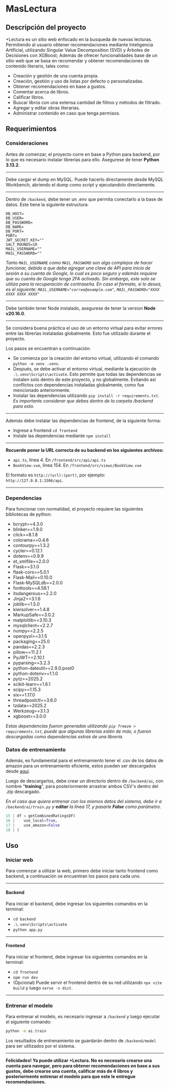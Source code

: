 # MasLectura

## Descripción del proyecto

+Lectura es un sitio web enfocado en la busqueda de nuevas lecturas. Permitiendo al usuario obtener recomendaciones mediante Inteligencia Artificial, utilizando Singular Value Decomposition (SVD) y Árboles de Decisiones con XGBoost; Además de ofrecer funcionalidades base de un sitio web que se basa en recomendar y obtener recomendaciones de contenido literario, tales como:

+ Creación y gestión de una cuenta propia.
+ Creación, gestión y uso de listas por defecto o personalizadas.
+ Obtener recomendaciones en base a gustos.
+ Comentar acerca de libros.
+ Calificar libros.
+ Buscar libros con una extensa cantidad de filtros y métodos de filtrado.
+ Agregar y editar obras literarias.
+ Administrar contenido en caso que tenga permisos.

## Requerimientos

### Consideraciones

Antes de comenzar, el proyecto corre en base a Python para backend, por lo que es necesario instalar librerías para ello. Asegurese de tener **Python 3.13.2**.

___

Debe cargar el dump en MySQL. Puede hacerlo directamente desde MySQL Workbench, abriendo el dump como script y ejecutandolo directamente.

___

Dentro de `/backend`, debe tener un .env que permita conectarlo a la base de datos. Este tiene la siguiente estructura:

```env
DB_HOST=
DB_USER=
DB_PASSWORD=
DB_NAME=
DB_PORT=
PORT=
JWT_SECRET_KEY=""
SALT_ROUNDS=10
MAIL_USERNAME=""
MAIL_PASSWORD=""
```

_Tanto `MAIL_USERNAME` como `MAIL_PASSWORD` son algo complejos de hacer funcionar, debido a que debe agregar una clave de API para inicio de sesión a su cuenta de Google, lo cual es poco seguro y además requiere que su cuenta de Google tenga 2FA activado. Sin embargo, este solo se utiliza para la recuperación de contraseña. En caso el formato, si lo desea, es el siguiente: `MAIL_USERNAME="correo@example.com"`, `MAIL_PASSWORD="XXXX XXXX XXXX XXXX"`_

___

Debe también tener Node instalado, asegurese de tener la version **Node v20.16.0**.

___

Se considera buena práctica el uso de un entorno virtual para evitar errores entre las librerías instaladas globalmente. Esto fue utilizado durante el proyecto.

Los pasos se encuentran a continuación:

+ Se comienza por la creación del entorno virtual, utilizando el comando `python -m venv .venv`.
+ Después, se debe activar el entorno virtual, mediante la ejecución de `.\.venv\Scripts\activate`. Esto permite que todas las dependencias se instalen solo dentro de este proyecto, y no globalmente. Evitando así conflictos con dependencias instaladas globalmente, como fue mencionado anteriormente.
+ Instalar las dependencias utilizando `pip install -r requirements.txt`. _Es importante considerar que debes dentro de la carpeta /backend para esto._

___

Además debe instalar las dependencias de frontend, de la siguiente forma:

+ Ingrese a frontend `cd frontend`
+ Instale las dependencias mediante `npm install`

___

**Recuerde poner la URL correcta de su backend en los siguientes archivos:**

+ `api.ts`, línea 4. En `/frontend/src/api/api.ts`
+ `BookView.vue`, línea 154. En `/frontend/src/views/BookView.vue`

El formato es `http://(url):(port)`, por ejemplo: `http://127.0.0.1:3306/api`.

___

### Dependencias

Para funcionar con normalidad, el proyecto requiere las siguientes bibliotecas de python:

+ bcrypt==4.3.0
+ blinker==1.9.0
+ click==8.1.8
+ colorama==0.4.6
+ contourpy==1.3.2
+ cycler==0.12.1
+ dotenv==0.9.9
+ et_xmlfile==2.0.0
+ Flask==3.1.0
+ flask-cors==5.0.1
+ Flask-Mail==0.10.0
+ Flask-MySQLdb==2.0.0
+ fonttools==4.58.1
+ itsdangerous==2.2.0
+ Jinja2==3.1.6
+ joblib==1.5.0
+ kiwisolver==1.4.8
+ MarkupSafe==3.0.2
+ matplotlib==3.10.3
+ mysqlclient==2.2.7
+ numpy==2.2.5
+ openpyxl==3.1.5
+ packaging==25.0
+ pandas==2.2.3
+ pillow==11.2.1
+ PyJWT==2.10.1
+ pyparsing==3.2.3
+ python-dateutil==2.9.0.post0
+ python-dotenv==1.1.0
+ pytz==2025.2
+ scikit-learn==1.6.1
+ scipy==1.15.3
+ six==1.17.0
+ threadpoolctl==3.6.0
+ tzdata==2025.2
+ Werkzeug==3.1.3
+ xgboost==3.0.0

_Estas dependencias fueron generadas utilizando `pip freeze > requirements.txt`, puede que algunas librerias estén de más, o fueron descargadas como dependencias extras de una librería._

### Datos de entrenamiento

Además, es fundamental para el entrenamiento tener el .csv de los datos de amazon para un entrenamiento eficiente, estos pueden ser descargados desde [aquí](https://www.kaggle.com/datasets/mohamedbakhet/amazon-books-reviews).

Luego de descargarlos, debe crear un directorio dentro de `/backend/ai`, con nombre "**training**", para posteriormente arrastrar ambos CSV's dentro del .zip descargado.

_En el caso que quiera entrenar con los mismos datos del sistema, debe ir a `/backend/ai/train.py` y **editar** la línea 17, y pasarle **False** como parámetro._

```py
15 | df = getCombinedRatingsDF(
16 |    use_local=True,
17 |    use_amazon=False
18 | )
```

## Uso

### Iniciar web

Para comenzar a utilizar la web, primero debe iniciar tanto frontend como backend, a continuación se encuentran los pasos para cada uno.

___

#### Backend

Para iniciar el backend, debe ingresar los siguientes comandos en la terminal:

+ `cd backend`
+ `.\.venv\Scripts\activate`
+ `python app.py`

___

#### Frontend

Para iniciar el frontend, debe ingresar los siguientes comandos en la terminal:

+ `cd frontend`
+ `npm run dev`
+ (Opcional) Puede servir el frontend dentro de su red utilizando `npx vite build` y luego `serve -s dist`.

___

### Entrenar el modelo

Para entrenar el modelo, es necesario ingresar a `/backend` y luego ejecutar el siguiente comando:

```sh
python -m ai.train
```

Los resultados de entrenamiento se guardarán dentro de `/backend/model` para ser utilizados por el sistema.

___

**Felicidades! Ya puede utilizar +Lectura. No es necesario crearse una cuenta para navegar, pero para obtener recomendaciones en base a sus gustos, debe crearse una cuenta, calificar más de 4 libros y posteriormente entrenar el modelo para que este le entregue recomendaciones.**
